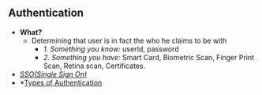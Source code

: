 ## Authentication
- **What?**
  - Determining that user is in fact the who he claims to be with
    - *1. Something you know:* userId, password   
    - *2. Something you have:* Smart Card, Biometric Scan, Finger Print Scan, Retina scan, Certificates.
- *[SSO(Single Sign On)](SSO)*
- *[Types of Authentication](Type_Of_Authentication)
